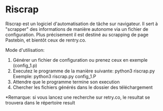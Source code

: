 # Riscrap

Riscrap est un logiciel d'automatisation de tâche sur navigateur.
Il sert à "scrapper" des informations de manière autonome via un fichier 
de configuration. Plus précisement il est destiné au scrapping de page 
Pastebin, et bientôt ceux de rentry.co.

Mode d'utilisation:

1. Générer un fichier de configuration ou prenez ceux en exemple (config_1.p)
2. Executez le programme de la manière suivante: python3 riscrap.py <fichier configuration>
   Exemple: python3 riscrap.py config_1.P
3. Attendre que le programme termine son execution
4. Chercher les fichiers générés dans le dossier des téléchargement

*Remarque: si vous lancez une recherche sur retry.co, le resultat se trouvera dans le répertoire result

